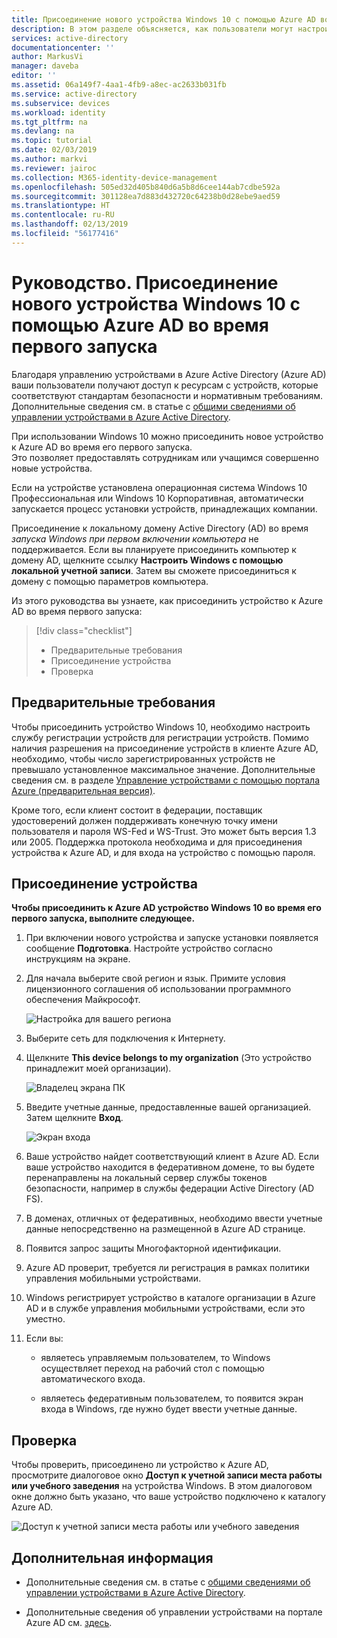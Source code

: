 ```yaml
---
title: Присоединение нового устройства Windows 10 с помощью Azure AD во время первого запуска | Документация Майкрософт
description: В этом разделе объясняется, как пользователи могут настроить присоединение к Azure AD во время первого запуска устройства.
services: active-directory
documentationcenter: ''
author: MarkusVi
manager: daveba
editor: ''
ms.assetid: 06a149f7-4aa1-4fb9-a8ec-ac2633b031fb
ms.service: active-directory
ms.subservice: devices
ms.workload: identity
ms.tgt_pltfrm: na
ms.devlang: na
ms.topic: tutorial
ms.date: 02/03/2019
ms.author: markvi
ms.reviewer: jairoc
ms.collection: M365-identity-device-management
ms.openlocfilehash: 505ed32d405b840d6a5b8d6cee144ab7cdbe592a
ms.sourcegitcommit: 301128ea7d883d432720c64238b0d28ebe9aed59
ms.translationtype: HT
ms.contentlocale: ru-RU
ms.lasthandoff: 02/13/2019
ms.locfileid: "56177416"
---
```

# <a name="tutorial-join-a-new-windows-10-device-with-azure-ad-during-a-first-run"></a>Руководство. Присоединение нового устройства Windows 10 с помощью Azure AD во время первого запуска

Благодаря управлению устройствами в Azure Active Directory (Azure AD) ваши пользователи получают доступ к ресурсам с устройств, которые соответствуют стандартам безопасности и нормативным требованиям. Дополнительные сведения см. в статье с [общими сведениями об управлении устройствами в Azure Active Directory](overview.md).

При использовании Windows 10 можно присоединить новое устройство к Azure AD во время его первого запуска.  
Это позволяет предоставлять сотрудникам или учащимся совершенно новые устройства.

Если на устройстве установлена операционная система Windows 10 Профессиональная или Windows 10 Корпоративная, автоматически запускается процесс установки устройств, принадлежащих компании.

Присоединение к локальному домену Active Directory (AD) во время *запуска Windows при первом включении компьютера* не поддерживается. Если вы планируете присоединить компьютер к домену AD, щелкните ссылку **Настроить Windows с помощью локальной учетной записи**. Затем вы сможете присоединиться к домену с помощью параметров компьютера.
 
Из этого руководства вы узнаете, как присоединить устройство к Azure AD во время первого запуска:
 > [!div class="checklist"]
> * Предварительные требования
> * Присоединение устройства
> * Проверка

## <a name="prerequisites"></a>Предварительные требования

Чтобы присоединить устройство Windows 10, необходимо настроить службу регистрации устройств для регистрации устройств. Помимо наличия разрешения на присоединение устройств в клиенте Azure AD, необходимо, чтобы число зарегистрированных устройств не превышало установленное максимальное значение. Дополнительные сведения см. в разделе [Управление устройствами с помощью портала Azure (предварительная версия)](device-management-azure-portal.md#configure-device-settings).

Кроме того, если клиент состоит в федерации, поставщик удостоверений должен поддерживать конечную точку имени пользователя и пароля WS-Fed и WS-Trust. Это может быть версия 1.3 или 2005. Поддержка протокола необходима и для присоединения устройства к Azure AD, и для входа на устройство с помощью пароля.

## <a name="joining-a-device"></a>Присоединение устройства

**Чтобы присоединить к Azure AD устройство Windows 10 во время его первого запуска, выполните следующее.**


1. При включении нового устройства и запуске установки появляется сообщение **Подготовка**. Настройте устройство согласно инструкциям на экране.

2. Для начала выберите свой регион и язык. Примите условия лицензионного соглашения об использовании программного обеспечения Майкрософт.
 
    ![Настройка для вашего региона](./media/azuread-joined-devices-frx/01.png)

3. Выберите сеть для подключения к Интернету.

4. Щелкните **This device belongs to my organization** (Это устройство принадлежит моей организации). 

    ![Владелец экрана ПК](./media/azuread-joined-devices-frx/02.png)

5. Введите учетные данные, предоставленные вашей организацией. Затем щелкните **Вход**.

    ![Экран входа](./media/azuread-joined-devices-frx/03.png)

6. Ваше устройство найдет соответствующий клиент в Azure AD. Если ваше устройство находится в федеративном домене, то вы будете перенаправлены на локальный сервер службы токенов безопасности, например в службы федерации Active Directory (AD FS).

7. В доменах, отличных от федеративных, необходимо ввести учетные данные непосредственно на размещенной в Azure AD странице. 

8. Появится запрос защиты Многофакторной идентификации. 
 
9. Azure AD проверит, требуется ли регистрация в рамках политики управления мобильными устройствами.

10. Windows регистрирует устройство в каталоге организации в Azure AD и в службе управления мобильными устройствами, если это уместно.

11. Если вы:
    - являетесь управляемым пользователем, то Windows осуществляет переход на рабочий стол с помощью автоматического входа.

    - являетесь федеративным пользователем, то появится экран входа в Windows, где нужно будет ввести учетные данные.

## <a name="verification"></a>Проверка

Чтобы проверить, присоединено ли устройство к Azure AD, просмотрите диалоговое окно **Доступ к учетной записи места работы или учебного заведения** на устройства Windows. В этом диалоговом окне должно быть указано, что ваше устройство подключено к каталогу Azure AD.

![Доступ к учетной записи места работы или учебного заведения](./media/azuread-joined-devices-frx/13.png)


## <a name="next-steps"></a>Дополнительная информация

- Дополнительные сведения см. в статье с [общими сведениями об управлении устройствами в Azure Active Directory](overview.md).

- Дополнительные сведения об управлении устройствами на портале Azure AD см. [здесь](device-management-azure-portal.md).
